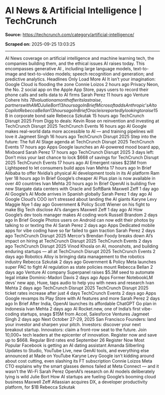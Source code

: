# AI News & Artificial Intelligence | TechCrunch

**Source:** https://techcrunch.com/category/artificial-intelligence/

**Scraped on:** 2025-09-25 13:03:25

---

AI
News coverage on artificial intelligence and machine learning tech, the companies building them, and the ethical issues AI raises today. This encompasses
generative AI
, including large language models, text-to-image and text-to-video models; speech recognition and generation; and predictive analytics.
Headlines Only
Load More
AI
It isn’t your imagination: Google Cloud is flooding the zone
Connie Loizos
2 hours ago
Privacy
Neon, the No. 2 social app on the Apple App Store, pays users to record their phone calls and sells data to AI firms
Sarah Perez
11 hours ago
Venture
Cohere hits $7B valuation a month after its last raise, partners with AMD
Julie Bort
13 hours ago
In Brief
Microsoft adds Anthropic’s AI to Copilot
Rebecca Bellan
13 hours ago
In Brief
Oracle is reportedly looking to raise $15B in corporate bond sale
Rebecca Szkutak
15 hours ago
TechCrunch Disrupt 2025
From Digg to deals: Kevin Rose on reinvention and investing at TechCrunch Disrupt 2025
TechCrunch Events
16 hours ago
AI
Google makes real-world data more accessible to AI — and training pipelines will love it
Jagmeet Singh
16 hours ago
TechCrunch Disrupt 2025
Step into the future: The full AI Stage agenda at TechCrunch Disrupt 2025
TechCrunch Events
17 hours ago
Apps
Google launches an AI-powered mood board app, Mixboard
Sarah Perez
17 hours ago
TechCrunch Disrupt 2025
3 days left: Don’t miss your last chance to lock $668 of savings for TechCrunch Disrupt 2025
TechCrunch Events
17 hours ago
AI
Emergent raises $23M from Lightspeed to let consumers build apps
Ivan Mehta
17 hours ago
In Brief
Alibaba to offer Nvidia’s physical AI development tools in its AI platform
Ram Iyer
18 hours ago
In Brief
Google’s cheaper AI Plus plan is now available in over 40 countries
Ivan Mehta
20 hours ago
In Brief
OpenAI is building five new Stargate data centers with Oracle and SoftBank
Maxwell Zeff
1 day ago
AI
Google’s AI Mode arrives in Spanish globally
Sarah Perez
1 day ago
AI
Google Cloud’s COO isn’t stressed about landing the AI giants
Karyne Levy
Maggie Nye
1 day ago
Government & Policy
Scott Wiener on his fight to make Big Tech disclose AI’s dangers
Maxwell Zeff
1 day ago
AI
How Google’s dev tools manager makes AI coding work
Russell Brandom
2 days ago
In Brief
Google Photos users on Android can now edit their photos by talking to or texting the AI
Sarah Perez
2 days ago
Apps
Dedicated mobile apps for vibe coding have so far failed to gain traction
Sarah Perez
2 days ago
TechCrunch Disrupt 2025
Mercor’s Brendan Foody breaks down AI’s impact on hiring at TechCrunch Disrupt 2025
TechCrunch Events
2 days ago
TechCrunch Disrupt 2025
Vinod Khosla on AI, moonshots, and building enduring startups — all at TechCrunch Disrupt 2025
TechCrunch Events
2 days ago
Robotics
Alloy is bringing data management to the robotics industry
Rebecca Szkutak
2 days ago
Government & Policy
Meta launches super PAC to fight AI regulation as state policies mount
Rebecca Bellan
2 days ago
Venture
AI company Superpanel raises $5.3M seed to automate legal intake
Dominic-Madori Davis
2 days ago
Apps
Former NotebookLM devs’ new app, Huxe, taps audio to help you with news and research
Ivan Mehta
2 days ago
TechCrunch Disrupt 2025
TechCrunch Disrupt 2025 ticket rates increase after just 4 days
TechCrunch Events
2 days ago
Apps
Google revamps its Play Store with AI features and more
Sarah Perez
2 days ago
In Brief
After India, OpenAI launches its affordable ChatGPT Go plan in Indonesia
Ivan Mehta
2 days ago
AI
Rocket.new, one of India’s first vibe-coding startups, snags $15M from Accel, Salesforce Ventures
Jagmeet Singh
2 days ago
Next
October 27-29, 2025
San Francisco
Founders:
land your investor and sharpen your pitch.
Investors:
discover your next breakout startup.
Innovators:
claim a front-row seat to the future. Join 10,000+ tech leaders at the epicenter of innovation. Register now and save up to $668.
Regular Bird rates end September 26
Register Now
Most Popular
Facebook is getting an AI dating assistant
Amanda Silberling
Updates to Studio, YouTube Live, new GenAI tools, and everything else announced at Made on YouTube
Karyne Levy
Google isn’t kidding around about cost cutting, even slashing its FT subscription
Connie Loizos
Meta CTO explains why the smart glasses demos failed at Meta Connect — and it wasn’t the Wi-Fi
Sarah Perez
OpenAI’s research on AI models deliberately lying is wild
Julie Bort
How AI startups are fueling Google’s booming cloud business
Maxwell Zeff
Atlassian acquires DX, a developer productivity platform, for $1B
Rebecca Szkutak
